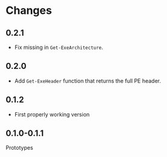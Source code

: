 # Changes

## 0.2.1

- Fix missing in `Get-ExeArchitecture`.

## 0.2.0

- Add `Get-ExeHeader` function that returns the full PE header.

## 0.1.2

- First properly working version

## 0.1.0-0.1.1

Prototypes

